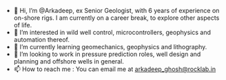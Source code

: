 - 👋 Hi, I’m @Arkadeep, ex Senior Geologist, with 6 years of experience on on-shore rigs. I am currently on a career break, to explore other aspects of life.
- 👀 I’m interested in wild well control, microcontrollers, geophysics and automation thereof.
- 🌱 I’m currently learning geomechanics, geophysics and lithography.
- 💞️ I’m looking to work in pressure prediction roles, well design and planning and offshore wells in general.
- 📫 How to reach me : You can email me at arkadeep_ghosh@rocklab.in

<!---
GeoArkadeep/GeoArkadeep is a ✨ special ✨ repository because its `README.md` (this file) appears on your GitHub profile.
You can click the Preview link to take a look at your changes.
--->

